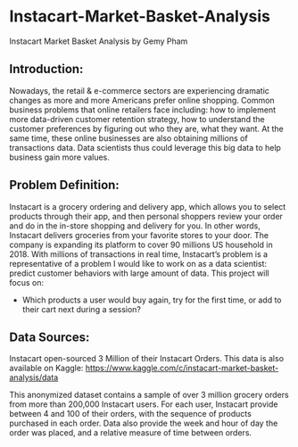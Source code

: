 # Instacart-Market-Basket-Analysis
Instacart Market Basket Analysis 
by Gemy Pham 

## Introduction: 

Nowadays, the retail & e-commerce sectors are experiencing dramatic changes as more and more Americans prefer online shopping.  Common business problems that online retailers face including: how to implement more data-driven customer retention strategy, how to understand the customer preferences by figuring out who they are, what they want. At the same time, these online businesses are also obtaining millions of transactions data. Data scientists thus could leverage this big data to help business gain more values. 

## Problem Definition: 

Instacart is a grocery ordering and delivery app, which allows you to select products through their app, and then personal shoppers review your order and do in the in-store shopping and delivery for you. In other words, Instacart delivers groceries from your favorite stores to your door.  The company is expanding its platform to cover 90 millions US household in 2018. With millions of transactions in real time, Instacart’s problem is a representative of a problem I would like to work on as a data scientist: predict customer behaviors with large amount of data. This project will focus on:

-	Which products a user would buy again, try for the first time, or add to their cart next during a session?

## Data Sources:

Instacart open-sourced 3 Million of their Instacart Orders. This data is also available on Kaggle: https://www.kaggle.com/c/instacart-market-basket-analysis/data

This anonymized dataset contains a sample of over 3 million grocery orders from more than 200,000 Instacart users. For each user, Instacart provide between 4 and 100 of their orders, with the sequence of products purchased in each order. Data also provide the week and hour of day the order was placed, and a relative measure of time between orders.


